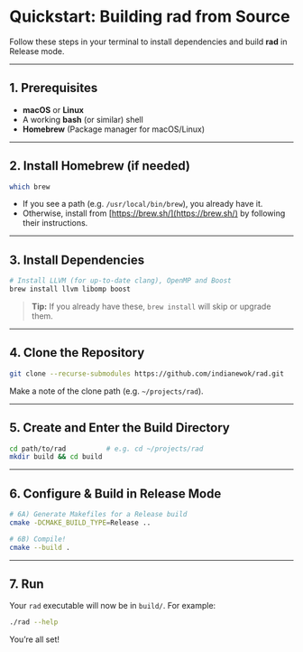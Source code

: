 # Quickstart: Building **rad** from Source

Follow these steps in your terminal to install dependencies and build **rad** in Release mode.

---

## 1. Prerequisites

* **macOS** or **Linux**
* A working **bash** (or similar) shell
* **Homebrew** (Package manager for macOS/Linux)

---

## 2. Install Homebrew (if needed)

```bash
which brew
```

* If you see a path (e.g. `/usr/local/bin/brew`), you already have it.
* Otherwise, install from [https://brew.sh/](https://brew.sh/) by following their instructions.

---

## 3. Install Dependencies

```bash
# Install LLVM (for up-to-date clang), OpenMP and Boost
brew install llvm libomp boost
```

> **Tip:** If you already have these, `brew install` will skip or upgrade them.

---

## 4. Clone the Repository

```bash
git clone --recurse-submodules https://github.com/indianewok/rad.git
```

Make a note of the clone path (e.g. `~/projects/rad`).

---

## 5. Create and Enter the Build Directory

```bash
cd path/to/rad          # e.g. cd ~/projects/rad
mkdir build && cd build
```

---

## 6. Configure & Build in Release Mode

```bash
# 6A) Generate Makefiles for a Release build
cmake -DCMAKE_BUILD_TYPE=Release ..

# 6B) Compile!
cmake --build .
```

---

## 7. Run

Your `rad` executable will now be in `build/`. For example:

```bash
./rad --help
```

You’re all set!
